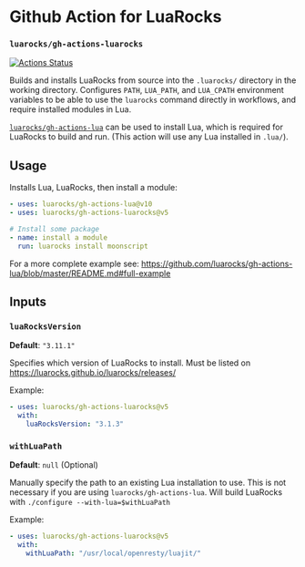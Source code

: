 # Github Action for LuaRocks

### `luarocks/gh-actions-luarocks`

[![Actions Status](https://github.com/luarocks/gh-actions-luarocks/workflows/test/badge.svg)](https://github.com/luarocks/gh-actions-luarocks/actions)

Builds and installs LuaRocks from source into the `.luarocks/` directory in the working directory. Configures `PATH`, `LUA_PATH`, and `LUA_CPATH` environment variables to be able to use the `luarocks` command directly in workflows, and require installed modules in Lua.

[`luarocks/gh-actions-lua`](https://github.com/marketplace/actions/install-lua-luajit) can be used to install Lua, which is required for LuaRocks to build and run. (This action will use any Lua installed in `.lua/`).

## Usage

Installs Lua, LuaRocks, then install a module:

```yaml
- uses: luarocks/gh-actions-lua@v10
- uses: luarocks/gh-actions-luarocks@v5

# Install some package
- name: install a module
  run: luarocks install moonscript
```

For a more complete example see: https://github.com/luarocks/gh-actions-lua/blob/master/README.md#full-example

## Inputs

### `luaRocksVersion`

**Default**: `"3.11.1"`

Specifies which version of LuaRocks to install. Must be listed on https://luarocks.github.io/luarocks/releases/

Example:

```yaml
- uses: luarocks/gh-actions-luarocks@v5
  with:
    luaRocksVersion: "3.1.3"
```

### `withLuaPath`

**Default**: `null` (Optional)

Manually specify the path to an existing Lua installation to use. This is not
necessary if you are using `luarocks/gh-actions-lua`. Will build LuaRocks with
`./configure --with-lua=$withLuaPath`

Example:

```yaml
- uses: luarocks/gh-actions-luarocks@v5
  with:
    withLuaPath: "/usr/local/openresty/luajit/"
```
